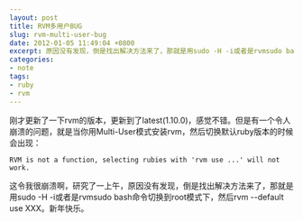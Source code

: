 ```yaml
---
layout: post
title: RVM多用户BUG
slug: rvm-multi-user-bug
date: 2012-01-05 11:49:04 +0800
excerpt: 原因没有发现，倒是找出解决方法来了，那就是用sudo -H -i或者是rvmsudo bash命令切换到root模式下，然后rvm --default use XXX。新年快乐。
categories:
- note
tags:
- ruby
- rvm
---
```


刚才更新了一下rvm的版本，更新到了latest(1.10.0)，感觉不错。但是有一个令人崩溃的问题，就是当你用Multi-User模式安装rvm，然后切换默认ruby版本的时候会出现：

	RVM is not a function, selecting rubies with 'rvm use ...' will not work.

这令我很崩溃啊，研究了一上午，原因没有发现，倒是找出解决方法来了，那就是用sudo -H -i或者是rvmsudo bash命令切换到root模式下，然后rvm --default use XXX。新年快乐。
